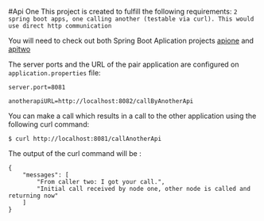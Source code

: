#Api One
This project is created to fulfill the following requirements:
`2 spring boot apps, one calling another (testable via curl). This would use direct http communication`

You will need to check out both Spring Boot Aplication projects [apione](https://github.com/kundanscorpio/apione "apione") and 
[apitwo](https://github.com/kundanscorpio/apitwo)

The server ports and the URL of the pair application are configured on `application.properties` file:
```
server.port=8081

anotherapiURL=http://localhost:8082/callByAnotherApi
```
You can make a call which results in a call to the other application using the following curl command:
```
$ curl http://localhost:8081/callAnotherApi
```

The output of the curl command will be :
```
{
	"messages": [
		"From caller two: I got your call.",
		"Initial call received by node one, other node is called and returning now"
	]
}
```